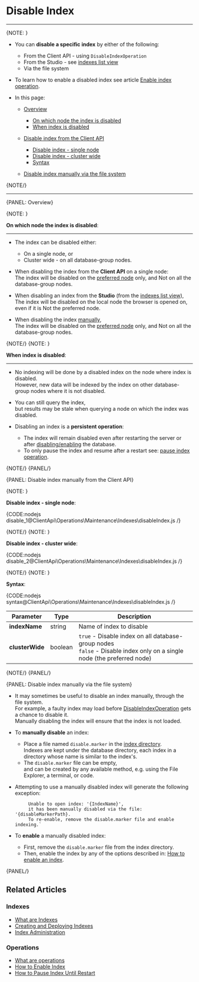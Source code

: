 # Disable Index

 ---

{NOTE: }

* You can __disable a specific index__ by either of the following:  
    * From the Client API - using `DisableIndexOperation`  
    * From the Studio - see [indexes list view](../../../../studio/database/indexes/indexes-list-view#indexes-list-view---actions)  
    * Via the file system  

* To learn how to enable a disabled index see article [Enable index operation](../../../../client-api/operations/maintenance/indexes/enable-index).

* In this page:

    * [Overview](../../../../client-api/operations/maintenance/indexes/disable-index#overview)
        * [On which node the index is disabled](../../../../client-api/operations/maintenance/indexes/disable-index#on-which-node-the-index-is-disabled)
        * [When index is disabled](../../../../client-api/operations/maintenance/indexes/disable-index#when-index-is-disabled)

    * [Disable index from the Client API](../../../../client-api/operations/maintenance/indexes/disable-index#disable-index-from-the-client-api)
        * [Disable index - single node](../../../../client-api/operations/maintenance/indexes/disable-index#disable-index---single-node)
        * [Disable index - cluster wide](../../../../client-api/operations/maintenance/indexes/disable-index#disable-index---cluster-wide)
        * [Syntax](../../../../client-api/operations/maintenance/indexes/disable-index#syntax)

    * [Disable index manually via the file system](../../../../client-api/operations/maintenance/indexes/disable-index#disable-index-manually-via-the-file-system)

{NOTE/}

---

{PANEL: Overview}

{NOTE: }

<a id="on-which-node-the-index-is-disabled" /> __On which node the index is disabled__:

---

* The index can be disabled either:
    * On a single node, or
    * Cluster wide - on all database-group nodes.

* When disabling the index from the __Client API__ on a single node:  
  The index will be disabled on the [preferred node](../../../../client-api/configuration/load-balance/overview#the-preferred-node) only, and Not on all the database-group nodes.

* When disabling an index from the __Studio__ (from the [indexes list view](../../../../studio/database/indexes/indexes-list-view#indexes-list-view---actions)),  
  The index will be disabled on the local node the browser is opened on, even if it is Not the preferred node.

* When disabling the index [manually](../../../../client-api/operations/maintenance/indexes/disable-index#disable-index-via-the-file-system),  
  The index will be disabled on the [preferred node](../../../../client-api/configuration/load-balance/overview#the-preferred-node) only, and Not on all the database-group nodes.

{NOTE/}
{NOTE: }

<a id="when-index-is-disabled" /> __When index is disabled__:  

---

* No indexing will be done by a disabled index on the node where index is disabled.  
  However, new data will be indexed by the index on other database-group nodes where it is not disabled.

* You can still query the index,  
  but results may be stale when querying a node on which the index was disabled.

* Disabling an index is a __persistent operation__:
    * The index will remain disabled even after restarting the server or after [disabling/enabling](../../../../client-api/operations/server-wide/toggle-databases-state) the database.
    * To only pause the index and resume after a restart see: [pause index operation](../../../../client-api/operations/maintenance/indexes/stop-index).

{NOTE/}
{PANEL/}

{PANEL: Disable index manually from the Client API}

{NOTE: }

<a id="disable-index---single-node" /> __Disable index - single node__: 

{CODE:nodejs disable_1@ClientApi\Operations\Maintenance\Indexes\disableIndex.js /}

{NOTE/}
{NOTE: }

<a id="disable-index---cluster-wide" /> __Disable index - cluster wide__:  

{CODE:nodejs disable_2@ClientApi\Operations\Maintenance\Indexes\disableIndex.js /}

{NOTE/}
{NOTE: }

<a id="syntax" /> __Syntax__: 

{CODE:nodejs syntax@ClientApi\Operations\Maintenance\Indexes\disableIndex.js /}

| Parameter       | Type    | Description                                                                                                              |
|-----------------|---------|--------------------------------------------------------------------------------------------------------------------------|
| __indexName__   | string  | Name of index to disable                                                                                                 |
| __clusterWide__ | boolean | `true` - Disable index on all database-group nodes<br>`false` - Disable index only on a single node (the preferred node) |

{NOTE/}
{PANEL/}

{PANEL: Disable index manually via the file system}

* It may sometimes be useful to disable an index manually, through the file system.  
  For example, a faulty index may load before [DisableIndexOperation](../../../../client-api/operations/maintenance/indexes/disable-index#disableindexoperation) gets a chance to disable it.  
  Manually disabling the index will ensure that the index is not loaded.

* To __manually disable__ an index:

    * Place a file named `disable.marker` in the [index directory](../../../../server/storage/directory-structure).  
      Indexes are kept under the database directory, each index in a directory whose name is similar to the index's.
    * The `disable.marker` file can be empty,  
      and can be created by any available method, e.g. using the File Explorer, a terminal, or code.

* Attempting to use a manually disabled index will generate the following exception:

           Unable to open index: '{IndexName}', 
           it has been manually disabled via the file: '{disableMarkerPath}.  
           To re-enable, remove the disable.marker file and enable indexing.`

* To __enable__ a manually disabled index:

    * First, remove the `disable.marker` file from the index directory.
    * Then, enable the index by any of the options described in: [How to enable an index](../../../../client-api/operations/maintenance/indexes/enable-index#how-to-enable-an-index).

{PANEL/}

## Related Articles

### Indexes

- [What are Indexes](../../../../indexes/what-are-indexes)
- [Creating and Deploying Indexes](../../../../indexes/creating-and-deploying)
- [Index Administration](../../../../indexes/index-administration)

### Operations

- [What are operations](../../../../client-api/operations/what-are-operations)
- [How to Enable Index](../../../../client-api/operations/maintenance/indexes/enable-index)
- [How to Pause Index Until Restart](../../../../client-api/operations/maintenance/indexes/stop-index)
